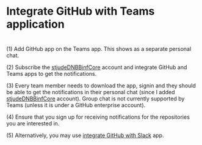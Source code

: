# ##############################################################################
# Integrate GitHub with Teams application ######################################
# ##############################################################################

(1)	Add GitHub app on the Teams app. This shows as a separate personal chat. 

(2) Subscribe the [stjudeDNBBinfCore](https://github.com/stjudeDNBBinfCore) account and integrate GitHub and Teams apps to get the notifications. 

(3) Every team member needs to download the app, signin and they should be able to get the notifications in their personal chat (since I added [stjudeDNBBinfCore](https://github.com/stjudeDNBBinfCore) account). Group chat is not currently supported by Teams (unless it is under a GitHub enterprise account). 

(4) Ensure that you sign up for receiving notifications for the repositories you are interested in.

(5) Alternatively, you may use [integrate GitHub with Slack](https://slack.github.com/) app.


